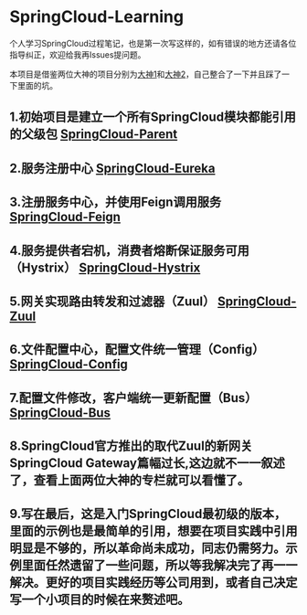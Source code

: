 # SpringCloud-Learning
个人学习SpringCloud过程笔记，也是第一次写这样的，如有错误的地方还请各位指导纠正，欢迎给我再Issues提问题。<br/>

本项目是借鉴两位大神的项目分别为[大神1](https://www.fangzhipeng.com/spring-cloud.html)和[大神2](http://www.ityouknow.com/spring-cloud.html)，自己整合了一下并且踩了一下里面的坑。

## 1.初始项目是建立一个所有SpringCloud模块都能引用的父级包 [SpringCloud-Parent](https://github.com/Git950715/SpringCloud-Learning/tree/master/SpringCloud-Parent)

## 2.服务注册中心 [SpringCloud-Eureka](https://github.com/Git950715/SpringCloud-Learning/tree/master/SpringCloud-Eureka)

## 3.注册服务中心，并使用Feign调用服务 [SpringCloud-Feign](https://github.com/Git950715/SpringCloud-Learning/tree/master/SpringCloud-Feign)

## 4.服务提供者宕机，消费者熔断保证服务可用（Hystrix） [SpringCloud-Hystrix](https://github.com/Git950715/SpringCloud-Learning/tree/master/SpringCloud-Hystrix)

## 5.网关实现路由转发和过滤器（Zuul） [SpringCloud-Zuul](https://github.com/Git950715/SpringCloud-Learning/tree/master/SpringCloud-Zuul)

## 6.文件配置中心，配置文件统一管理（Config） [SpringCloud-Config](https://github.com/Git950715/SpringCloud-Learning/tree/master/SpringCloud-Config)

## 7.配置文件修改，客户端统一更新配置（Bus）[SpringCloud-Bus](https://github.com/Git950715/SpringCloud-Learning/tree/master/SpringCloud-Bus)

## 8.SpringCloud官方推出的取代Zuul的新网关SpringCloud Gateway篇幅过长,这边就不一一叙述了，查看上面两位大神的专栏就可以看懂了。

## 9.写在最后，这是入门SpringCloud最初级的版本，里面的示例也是最简单的引用，想要在项目实践中引用明显是不够的，所以革命尚未成功，同志仍需努力。示例里面任然遗留了一些问题，所以等我解决完了再一一解决。更好的项目实践经历等公司用到，或者自己决定写一个小项目的时候在来赘述吧。
